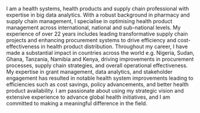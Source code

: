 I am a health systems, health products and supply chain professional with expertise in big data analytics. With a robust background in pharmacy and supply chain management, I specialise in optimising health product management across international, national and sub-national levels.  My experience of over 22 years includes leading transformative supply chain projects and enhancing procurement systems to drive efficiency and cost-effectiveness in health product distribution.
Throughout my career, I have made a substantial impact in countries across the world e.g. Nigeria, Sudan, Ghana, Tanzania, Namibia and Kenya, driving improvements in procurement processes, supply chain strategies, and overall operational effectiveness. My expertise in grant management, data analytics, and stakeholder engagement has resulted in notable health system improvements leading to efficiencies such as cost savings, policy advancements, and better health product availability. I am passionate about using my strategic vision and extensive experience to advance global health initiatives, and I am committed to making a meaningful difference in the field.
